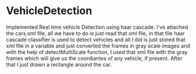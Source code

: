﻿# VehicleDetection

Implemented Real time vehicle Detection using haar cascade. I've attached the cars.xml file, all we have to do is just read that xml file, in that file haar cascade classifier is used to detect vehicles and all I did is just stored that xml file in a variable and just converted the frames in gray scale images and with the help of detectMultiScale function, I used that xml file with the gray frames which will give us the coordiantes of any vehicle, if present. After that I just drawn a rectangle around the car.
